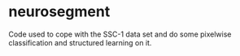 # neurosegment

Code used to cope with the SSC-1 data set and do some pixelwise classification and structured learning on it.
